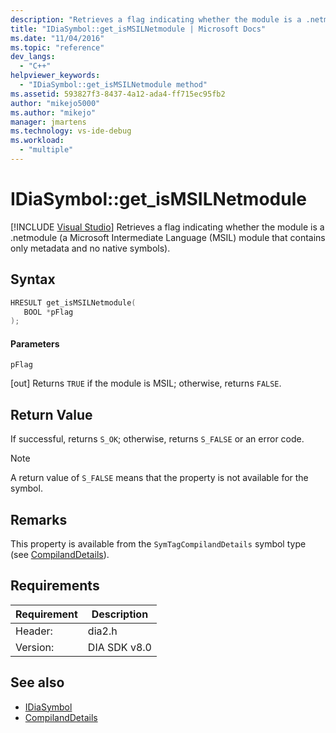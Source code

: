 ```yaml
---
description: "Retrieves a flag indicating whether the module is a .netmodule (a Microsoft Intermediate Language (MSIL) module that contains only metadata and no native symbols)."
title: "IDiaSymbol::get_isMSILNetmodule | Microsoft Docs"
ms.date: "11/04/2016"
ms.topic: "reference"
dev_langs:
  - "C++"
helpviewer_keywords:
  - "IDiaSymbol::get_isMSILNetmodule method"
ms.assetid: 593827f3-8437-4a12-ada4-ff715ec95fb2
author: "mikejo5000"
ms.author: "mikejo"
manager: jmartens
ms.technology: vs-ide-debug
ms.workload:
  - "multiple"
---
```

# IDiaSymbol::get_isMSILNetmodule

 [!INCLUDE [Visual Studio](~/includes/applies-to-version/vs-windows-only.md)]
Retrieves a flag indicating whether the module is a .netmodule (a Microsoft Intermediate Language (MSIL) module that contains only metadata and no native symbols).

## Syntax

```C++
HRESULT get_isMSILNetmodule(
   BOOL *pFlag
);
```

#### Parameters
 `pFlag`

[out] Returns `TRUE` if the module is MSIL; otherwise, returns `FALSE`.

## Return Value
 If successful, returns `S_OK`; otherwise, returns `S_FALSE` or an error code.

> [!NOTE]
> A return value of `S_FALSE` means that the property is not available for the symbol.

## Remarks
 This property is available from the `SymTagCompilandDetails` symbol type (see [CompilandDetails](../../debugger/debug-interface-access/compilanddetails.md)).

## Requirements

|Requirement|Description|
|-----------------|-----------------|
|Header:|dia2.h|
|Version:|DIA SDK v8.0|

## See also
- [IDiaSymbol](../../debugger/debug-interface-access/idiasymbol.md)
- [CompilandDetails](../../debugger/debug-interface-access/compilanddetails.md)

